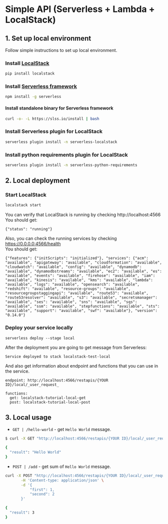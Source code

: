 # Simple API (Serverless + Lambda + LocalStack)

## 1. Set up local environment

Follow simple instructions to set up local environment.

### Install [LocalStack](https://localstack.cloud/)

```bash
pip install localstack
```

### Install [Serverless framework](https://www.serverless.com/)

```bash
npm install -g serverless
```

#### Install standalone binary for Serverless framework

```bash
curl -o- -L https://slss.io/install | bash
```

### Install Serverless plugin for LocalStack

```bash
serverless plugin install -n serverless-localstack
```

### Install python requirements plugin for LocalStack

```bash
serverless plugin install -n serverless-python-requirements
```

## 2. Local deployment

### Start LocalStack

```bash
localstack start
```

You can verify that LocalStack is running by checking http://localhost:4566
<br>
You should get:

```
{"status": "running"}
```

Also, you can check the running services by checking https://0.0.0.0:4566/health
<br>
You should get:

```
{"features": {"initScripts": "initialized"}, "services": {"acm": "available", "apigateway": "available", "cloudformation": "available", "cloudwatch": "available", "config": "available", "dynamodb": "available", "dynamodbstreams": "available", "ec2": "available", "es": "available", "events": "available", "firehose": "available", "iam": "available", "kinesis": "available", "kms": "available", "lambda": "available", "logs": "available", "opensearch": "available", "redshift": "available", "resource-groups": "available", "resourcegroupstaggingapi": "available", "route53": "available", "route53resolver": "available", "s3": "available", "secretsmanager": "available", "ses": "available", "sns": "available", "sqs": "available", "ssm": "available", "stepfunctions": "available", "sts": "available", "support": "available", "swf": "available"}, "version": "0.14.0"}
```

### Deploy your service locally

```
serverless deploy --stage local
```

After the deployment you are going to get message from Serverless:

```
Service deployed to stack localstack-test-local
```

And also get information about endpoint and functions that you can use in the service.

```
endpoint: http://localhost:4566/restapis/{YOUR ID}/local/_user_request_

functions:
  get: localstack-tutorial-local-get
  post: localstack-tutorial-local-post
```

## 3. Local usage


* `GET | /hello-world` - get `Hello World` message.

```bash
$ curl -X GET "http://localhost:4566/restapis/{YOUR ID}/local/_user_request_/hello-world"

{
  "result": "Hello World"
}
```

* `POST | /add` - get sum of `Hello World` message.

```bash
curl -X POST "http://localhost:4566/restapis/{YOUR ID}/local/_user_request_/add" \
       -H 'Content-type: application/json' \
       -d '{
           "first": 1,
           "second": 2
       }'

{
  "result": 3
}
```
